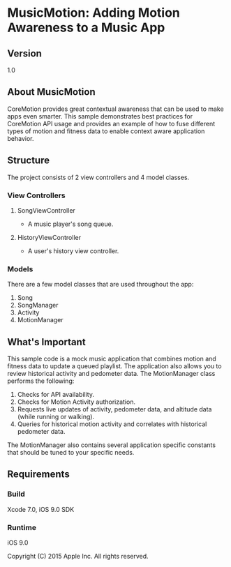 # MusicMotion: Adding Motion Awareness to a Music App

## Version
1.0

## About MusicMotion

CoreMotion provides great contextual awareness that can be used to make apps even smarter. This sample demonstrates best practices for CoreMotion API usage and provides an example of how to fuse different types of motion and fitness data to enable context aware application behavior.

## Structure

The project consists of 2 view controllers and 4 model classes.

### View Controllers

1) SongViewController
    - A music player's song queue.

2) HistoryViewController
    - A user's history view controller.

### Models

There are a few model classes that are used throughout the app:

1) Song
2) SongManager
3) Activity
4) MotionManager

## What's Important

This sample code is a mock music application that combines motion and fitness data to update a queued playlist. The application also allows you to review historical activity and pedometer data. The MotionManager class performs the following:

1. Checks for API availability.
2. Checks for Motion Activity authorization.
3. Requests live updates of activity, pedometer data, and altitude data (while running or walking).
3. Queries for historical motion activity and correlates with historical pedometer data.

The MotionManager also contains several application specific constants that should be tuned to your specific needs.

## Requirements

### Build
Xcode 7.0, iOS 9.0 SDK

### Runtime
iOS 9.0

Copyright (C) 2015 Apple Inc. All rights reserved.